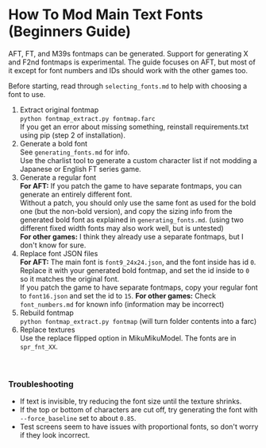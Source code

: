 How To Mod Main Text Fonts (Beginners Guide)
============================================

AFT, FT, and M39s fontmaps can be generated. Support for generating X and F2nd fontmaps is experimental.
The guide focuses on AFT, but most of it except for font numbers and IDs should work with the other games too.

Before starting, read through `selecting_fonts.md` to help with choosing a font to use.

1. Extract original fontmap  
   `python fontmap_extract.py fontmap.farc`  
   If you get an error about missing something, reinstall requirements.txt using pip (step 2 of installation).
2. Generate a bold font  
   See `generating_fonts.md` for info.  
   Use the charlist tool to generate a custom character list if not modding a Japanese or English FT series game.
3. Generate a regular font  
   **For AFT:** If you patch the game to have separate fontmaps, you can generate an entirely different font.  
   Without a patch, you should only use the same font as used for the bold one (but the non-bold version),
   and copy the sizing info from the generated bold font as explained in `generating_fonts.md`.
   (using two different fixed width fonts may also work well, but is untested)  
   **For other games:** I think they already use a separate fontmaps, but I don't know for sure.
4. Replace font JSON files  
   **For AFT:** The main font is `font9_24x24.json`, and the font inside has id `0`.
   Replace it with your generated bold fontmap, and set the id inside to `0` so it matches the original font.  
   If you patch the game to have separate fontmaps, copy your regular font to `font16.json` and set the id to `15`.
   **For other games:** Check `font_numbers.md` for known info (information may be incorrect)
5. Rebuild fontmap  
   `python fontmap_extract.py fontmap` (will turn folder contents into a farc)
6. Replace textures  
   Use the replace flipped option in MikuMikuModel. The fonts are in `spr_fnt_XX`.

　

### Troubleshooting
- If text is invisible, try reducing the font size until the texture shrinks.
- If the top or bottom of characters are cut off, try generating the font with `--force_baseline` set to about `0.85`.
- Test screens seem to have issues with proportional fonts, so don't worry if they look incorrect.